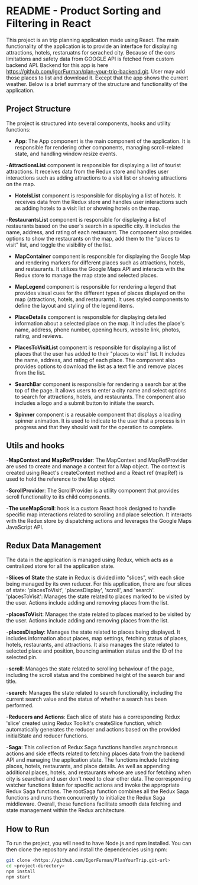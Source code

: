 # README - Product Sorting and Filtering in React

This project is an trip planning application made using React. The main functionality of the application is to provide an interface for displaying attractions, hotels, restaruatns for serached city. Because of the cors limitations and safety data from GOOGLE API is fetched from custom backend API. Backend for this app is here https://github.com/IgorFurman/plan-your-trip-backend.git. User may add those places to list and download it. Except that the app shows the current weather. Below is a brief summary of the structure and functionality of the application.

## Project Structure

The project is structured into several components, hooks and utility functions:

- **App**: The App component is the main component of the application. It is responsible for rendering other components, managing scroll-related state, and handling window resize events.

-**AttractionsList** component is responsible for displaying a list of tourist attractions. It receives data from the Redux store and handles user interactions such as adding attractions to a visit list or showing attractions on the map.

- **HotelsList** component is responsible for displaying a list of hotels. It receives data from the Redux store and handles user interactions such as adding hotels to a visit list or showing hotels on the map.

-**RestaurantsList** component is responsible for displaying a list of restaurants based on the user's search in a specific city. It includes the name, address, and rating of each restaurant. The component also provides options to show the restaurants on the map, add them to the "places to visit" list, and toggle the visibility of the list.

- **MapContainer** component is responsible for displaying the Google Map and rendering markers for different places such as attractions, hotels, and restaurants. It utilizes the Google Maps API and interacts with the Redux store to manage the map state and selected places.

- **MapLegend** component is responsible for rendering a legend that provides visual cues for the different types of places displayed on the map (attractions, hotels, and restaurants). It uses styled components to define the layout and styling of the legend items.

- **PlaceDetails** component is responsible for displaying detailed information about a selected place on the map. It includes the place's name, address, phone number, opening hours, website link, photos, rating, and reviews.

- **PlacesToVisitList** component is responsible for displaying a list of places that the user has added to their "places to visit" list. It includes the name, address, and rating of each place. The component also provides options to download the list as a text file and remove places from the list.

- **SearchBar** component is responsible for rendering a search bar at the top of the page. It allows users to enter a city name and select options to search for attractions, hotels, and restaurants. The component also includes a logo and a submit button to initiate the search.

- **Spinner** component is a reusable component that displays a loading spinner animation. It is used to indicate to the user that a process is in progress and that they should wait for the operation to complete.

## Utils and hooks

-**MapContext and MapRefProvider**: The MapContext and MapRefProvider are used to create and manage a context for a Map object. The context is created using React's createContext method and a React ref (mapRef) is used to hold the reference to the Map object

-**ScrollProvider**: The ScrollProvider is a utility component that provides scroll functionality to its child components.

-**The useMapScroll**: hook is a custom React hook designed to handle specific map interactions related to scrolling and place selection. It interacts with the Redux store by dispatching actions and leverages the Google Maps JavaScript API.

## Redux Data Management

The data in the application is managed using Redux, which acts as a centralized store for all the application state.

-**Slices of State** the state in Redux is divided into "slices", with each slice being managed by its own reducer. For this application, there are four slices of state: 'placesToVisit', 'placesDisplay', 'scroll', and 'search'.
'placesToVisit': Manages the state related to places marked to be visited by the user. Actions include adding and removing places from the list.

-**placesToVisit**: Manages the state related to places marked to be visited by the user. Actions include adding and removing places from the list.

-**placesDisplay**: Manages the state related to places being displayed. It includes information about places, map settings, fetching status of places, hotels, restaurants, and attractions. It also manages the state related to selected place and position, bouncing animation status and the ID of the selected pin.

-**scroll**: Manages the state related to scrolling behaviour of the page, including the scroll status and the combined height of the search bar and title.

-**search**: Manages the state related to search functionality, including the current search value and the status of whether a search has been performed.

-**Reducers and Actions**: Each slice of state has a corresponding Redux 'slice' created using Redux Toolkit's createSlice function, which automatically generates the reducer and actions based on the provided initialState and reducer functions.

-**Saga**: This collection of Redux Saga functions handles asynchronous actions and side effects related to fetching places data from the backend API and managing the application state. The functions include fetching places, hotels, restaurants, and place details. As well as appending additional places, hotels, and restaurants whose are used for fetching when city is searched and user don't need to clear other data. The corresponding watcher functions listen for specific actions and invoke the appropriate Redux Saga functions. The rootSaga function combines all the Redux Saga functions and runs them concurrently to initialize the Redux Saga middleware. Overall, these functions facilitate smooth data fetching and state management within the Redux architecture.

## How to Run

To run the project, you will need to have Node.js and npm installed. You can then clone the repository and install the dependencies using npm:

```bash
git clone <https://github.com/IgorFurman/PlanYourTrip.git-url>
cd <project-directory>
npm install
npm start
```
